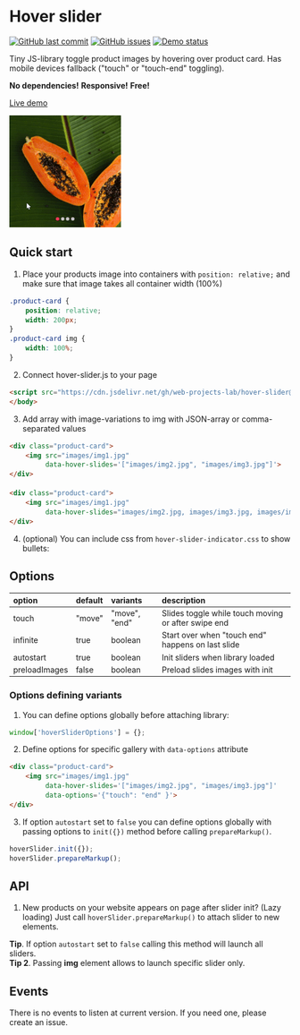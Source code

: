 # Hover slider

[![GitHub last commit](https://img.shields.io/github/last-commit/web-projects-lab/hover-slider?style=flat-square)](https://github.com/web-projects-lab/hover-slider/commits/master)
[![GitHub issues](https://img.shields.io/github/issues/web-projects-lab/hover-slider?style=flat-square)](https://github.com/web-projects-lab/hover-slider/issues)
[![Demo status](https://img.shields.io/website?label=live%20demo&style=flat-square&url=https%3A%2F%2Fweb-projects-lab.github.io%2Fhover-slider%2F)](https://web-projects-lab.github.io/hover-slider/)


Tiny JS-library toggle product images by hovering over product card.
Has mobile devices fallback ("touch" or "touch-end" toggling).

**No dependencies!**
**Responsive!**
**Free!**

[Live demo](https://web-projects-lab.github.io/hover-slider/)

![](docs/images/demo.png)

## Quick start
1. Place your products image into containers with `position: relative;` and make sure that image takes all container width (100%)
```css
.product-card {
    position: relative;
    width: 200px;
}
.product-card img {
    width: 100%;
}
```
2. Connect hover-slider.js to your page
```html
<script src="https://cdn.jsdelivr.net/gh/web-projects-lab/hover-slider@1.0.2/hover-slider.min.js"></script>
</body>
```
3. Add array with image-variations to img with JSON-array or comma-separated values
```html
<div class="product-card">
    <img src="images/img1.jpg"
         data-hover-slides='["images/img2.jpg", "images/img3.jpg"]'>
</div>

<div class="product-card">
    <img src="images/img1.jpg"
         data-hover-slides="images/img2.jpg, images/img3.jpg, images/img4.jpg">
</div>
```

4. (optional) You can include css from `hover-slider-indicator.css` to show bullets:

## Options

| option        | default | variants      | description                                         |
|:--------------|:--------|:--------------|:----------------------------------------------------|
| touch         | "move"  | "move", "end" | Slides toggle while touch moving or after swipe end |
| infinite      | true    | boolean       | Start over when "touch end" happens on last slide   |
| autostart     | true    | boolean       | Init sliders when library loaded                    |
| preloadImages | false   | boolean       | Preload slides images with init                     |

### Options defining variants
1. You can define options globally before attaching library:
```javascript
window['hoverSliderOptions'] = {};
```

2. Define options for specific gallery with `data-options` attribute
```html
<div class="product-card">
    <img src="images/img1.jpg"
         data-hover-slides='["images/img2.jpg", "images/img3.jpg"]'
         data-options='{"touch": "end" }'>
</div>
```

3. If option `autostart` set to `false` you can define options globally with passing options to `init({})` method before calling `prepareMarkup()`.
```javascript
hoverSlider.init({});
hoverSlider.prepareMarkup();
```

## API
1. New products on your website appears on page after slider init? (Lazy loading)
Just call `hoverSlider.prepareMarkup()` to attach slider to new elements.

**Tip**. If option `autostart` set to `false` calling this method will launch all sliders.  
**Tip 2**. Passing **img** element allows to launch specific slider only.


## Events

There is no events to listen at current version. If you need one, please create an issue.
